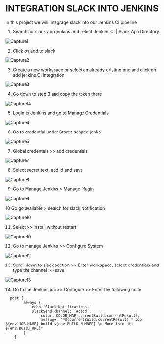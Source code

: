 # INTEGRATION SLACK INTO JENKINS

In this project we will integrage slack into our Jenkins CI pipeline

1. Search for slack app jenkins and select Jenkins CI | Slack App Directory

![Capture1](https://user-images.githubusercontent.com/18073289/195660473-fd3e8272-a841-4786-aed1-37efd665fabb.PNG)

2. Click on add to slack

![Capture2](https://user-images.githubusercontent.com/18073289/195661031-93e39c26-69d4-4610-8e29-ce1d7c97904e.PNG)

3. Create a new workspace or select an already existing one and click on add jenkins CI integration

![Capture3](https://user-images.githubusercontent.com/18073289/195661204-9626ab42-351a-4e3c-afa9-71e69358f181.PNG)

4. Go down to step 3 and copy the token there

![Capture14](https://user-images.githubusercontent.com/18073289/195662523-c07e4e15-48bb-4387-b3c7-aec7bad9960c.PNG)

5. Login to Jenkins and go to Manage Credentials

![Capture4](https://user-images.githubusercontent.com/18073289/195661672-1239955a-232c-484c-bb55-334e08a3614b.PNG)

6. Go to credential under Stores scoped jenks

![Capture5](https://user-images.githubusercontent.com/18073289/195662008-dc9b85ae-2b2f-4f1e-96e2-981d8af45b44.PNG)

7. Global credentals >> add credentials

![Capture7](https://user-images.githubusercontent.com/18073289/195662200-e47192a3-60f0-4065-b39c-d36314e79a94.PNG)

8. Select secret text, add id and save

![Capture8](https://user-images.githubusercontent.com/18073289/195662868-3a5a123e-4c18-4e38-b256-ab15be844cc0.PNG)

9. Go to Manage Jenkins > Manage Plugin

![Capture9](https://user-images.githubusercontent.com/18073289/195663278-cbf26df3-ce2b-4b5d-a12c-791a27b7cd0f.PNG)

10 Go go available > search for slack Notification

![Capture10](https://user-images.githubusercontent.com/18073289/195663477-9f255f79-992b-424d-bc70-aa0f123c2cee.PNG)

11. Select >> install without restart

![Capture10](https://user-images.githubusercontent.com/18073289/195664167-e6cca8cf-193a-4e9d-97a1-e79c5dd82a32.PNG)

12. Go to manage Jenkins >> Configure System

![Capture12](https://user-images.githubusercontent.com/18073289/195665972-d91ae8f7-e1cb-454f-bef0-c3cbd1df7b04.PNG)

13. Scroll down to slack section >> Enter workspace, select credentials and type the channel >> save

![Capture13](https://user-images.githubusercontent.com/18073289/195666051-6e80fd52-e7e7-47e2-b651-b42a5418f4bb.PNG)

14. Go to the Jenkins job >> Configure >> Enter the following code
```
  post {
        always {
            echo 'Slack Notifications.'
            slackSend channel: '#cicd',
                color: COLOR_MAP[currentBuild.currentResult],
                message: "*${currentBuild.currentResult}:* Job ${env.JOB_NAME} build ${env.BUILD_NUMBER} \n More info at: ${env.BUILD_URL}"
        }
    }
    
 ```








